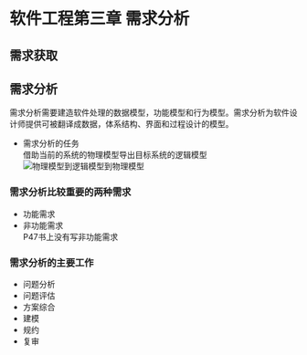 # 软件工程第三章 需求分析

## 需求获取

## 需求分析
需求分析需要建造软件处理的数据模型，功能模型和行为模型。需求分析为软件设计师提供可被翻译成数据，体系结构、界面和过程设计的模型。
- 需求分析的任务<br>
借助当前的系统的物理模型导出目标系统的逻辑模型
![物理模型到逻辑模型到物理模型](https://upload-images.jianshu.io/upload_images/4714178-11b8d70fbaa62ecb.png?imageMogr2/auto-orient/strip%7CimageView2/2/w/1240)

### 需求分析比较重要的两种需求
- 功能需求
- 非功能需求<br>
P47书上没有写非功能需求

### 需求分析的主要工作
- 问题分析
- 问题评估
- 方案综合
- 建模
- 规约
- 复审
